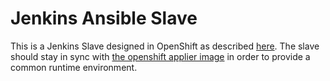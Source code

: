 # Jenkins Ansible Slave

This is a Jenkins Slave designed in OpenShift as described [here](https://docs.openshift.com/container-platform/3.7/using_images/other_images/jenkins.html#using-the-jenkins-kubernetes-plug-in-to-run-jobs). The slave should stay in sync with [the openshift applier image](https://github.com/redhat-cop/openshift-applier/tree/master/images/openshift-applier) in order to provide a common runtime environment.

